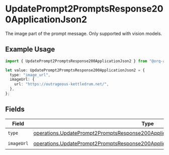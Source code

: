 # UpdatePrompt2PromptsResponse200ApplicationJson2

The image part of the prompt message. Only supported with vision models.

## Example Usage

```typescript
import { UpdatePrompt2PromptsResponse200ApplicationJson2 } from "@orq-ai/node/models/operations";

let value: UpdatePrompt2PromptsResponse200ApplicationJson2 = {
  type: "image_url",
  imageUrl: {
    url: "https://outrageous-kettledrum.net/",
  },
};
```

## Fields

| Field                                                                                                                                                                                    | Type                                                                                                                                                                                     | Required                                                                                                                                                                                 | Description                                                                                                                                                                              |
| ---------------------------------------------------------------------------------------------------------------------------------------------------------------------------------------- | ---------------------------------------------------------------------------------------------------------------------------------------------------------------------------------------- | ---------------------------------------------------------------------------------------------------------------------------------------------------------------------------------------- | ---------------------------------------------------------------------------------------------------------------------------------------------------------------------------------------- |
| `type`                                                                                                                                                                                   | [operations.UpdatePrompt2PromptsResponse200ApplicationJSONResponseBody2VersionsType](../../models/operations/updateprompt2promptsresponse200applicationjsonresponsebody2versionstype.md) | :heavy_check_mark:                                                                                                                                                                       | N/A                                                                                                                                                                                      |
| `imageUrl`                                                                                                                                                                               | [operations.UpdatePrompt2PromptsResponse200ApplicationJSONImageUrl](../../models/operations/updateprompt2promptsresponse200applicationjsonimageurl.md)                                   | :heavy_check_mark:                                                                                                                                                                       | N/A                                                                                                                                                                                      |